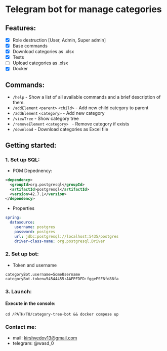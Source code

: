 # Telegram bot for manage categories

## Features:
- [x] Role destruction [User, Admin, Super admin]
- [x] Base commands
- [x] Download categories as .xlsx
- [x] Tests
- [ ] Upload categories as .xlsx
- [x] Docker

## Commands:
 - ``` /help ``` - Show a list of all available commands and a brief description of them.
 - ``` /addElement ``` ```<parent>``` ```<child>``` - Add new child category to parent
 - ``` /addElement ``` ```<category>```  - Add new category
 - ``` /viewTree ``` - Show category  tree
 - ``` /removeElement ``` ```<category> ``` - Remove category if exists
 - ``` /download ``` - Download categories as Excel file

## Getting started:

### 1. Set up SQL:

- POM Depednency:
```xml
<dependency>
  <groupId>org.postgresql</groupId>
  <artifactId>postgresql</artifactId>
  <version>42.7.1</version>
</dependency>
```
- Properties
```yaml
spring:
  datasource:
    username: postgres
    password: postgres
    url: jdbc:postgresql://localhost:5435/postgres
    driver-class-name: org.postgresql.Driver
```

### 2. Set up bot:

- Token and username
```
categoryBot.username=SomeUsername
categoryBot.token=54544455:AAFPFDFD:fggeFSF8fd88fa
```

### 3. Launch:
#### Execute in the console: 
``` cd /PATH/TO/category-tree-bot && docker compose up ```  

### Contact me: 
- mail: kirshvedov13@gmail.com
- telegram: @wasd_0
